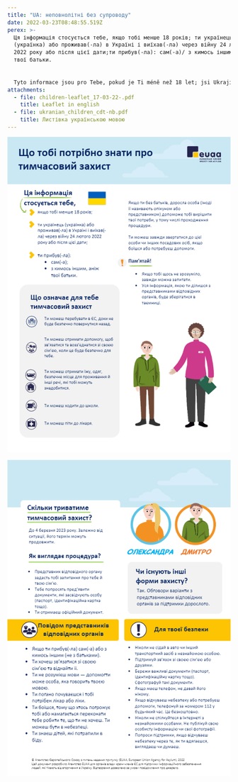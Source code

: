 ```yaml
---
title: "UA: неповнолітні без супроводу"
date: 2022-03-23T08:48:55.519Z
perex: >-
  Ця інформація стосується тебе, якщо тобі менше 18 років; ти українець
  (українка) або проживав(-ла) в Україні і виїхав(-ла) через війну 24 лютого
  2022 року або після цієї дати;ти прибув(-ла): сам(-а)/ з кимось іншим, аніж
  твої батьки.


  Tyto informace jsou pro Tebe, pokud je Ti méně než 18 let; jsi Ukrajinec či Ukrajinka, nebo jsi žil na Ukrajině, a kvůli válce jsi opustil/a zemi po 24. únoru 2022; přicházíš sám/ sama, nebo s někým jiným než se svými rodiči?
attachments:
  - file: children-leaflet_17-03-22-.pdf
    title: Leaflet in english
  - file: ukranian_children_cdt-nb.pdf
    title: Листівка українською мовою
---
```

![Інформація для неповнолітніх без супроводу українською мовою](ukranian_children_cdt-nb1.jpg "Info")

![Інформація для неповнолітніх без супроводу українською мовою 2](ukranian_children_cdt-nb2.jpg "Info 2")